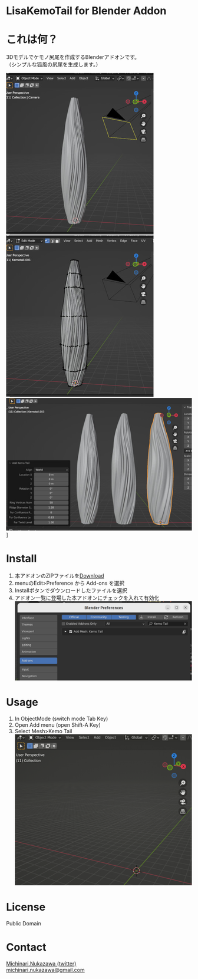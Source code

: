 LisaKemoTail for Blender Addon
====  

# これは何？  
3Dモデルでケモノ尻尾を作成するBlenderアドオンです。  
（シンプルな狐風の尻尾を生成します。）  

![](docs/KemoTailObject.jpg)  
![](docs/KemoTailVertices.jpg)  
![](docs/KemoTailObjectExamples.jpg)]

# Install  
1. 本アドオンのZIPファイルを[Download](https://github.com/MichinariNukazawa/LisaKemoTailForBlenderAddon/releases/download/main/LisaKemoTailForBlenderAddon.zip)  
2. menuのEdit>Preference から Add-ons を選択  
3. Installボタンでダウンロードしたファイルを選択  
4. アドオン一覧に登場した本アドオンにチェックを入れて有効化  
![](docs/Installed.png)  

# Usage  
1. In ObjectMode (switch mode Tab Key)  
2. Open Add menu (open Shift-A Key)  
3. Select Mesh>Kemo Tail  
![](docs/NewKemoTailMesh.gif)  

# License  
Public Domain  

# Contact  
[Michinari.Nukazawa (twitter)][twitter]    
[michinari.nukazawa@gmail.com][mailto]  

[ghpages_index_SigNaGhostScripter]: http://michinarinukazawa.github.io/SigNaGhostScripterFont/html/
[blog_article]: http://blog.michinari-nukazawa.com/
[twitter]: http://blog.michinari-nukazawa.com/
[mailto]: mailto:michinari.nukazawa@gmail.com
[daisy_bell_pixiv_booth]: https://daisy-bell.booth.pm/
[daisy_bell_sourceforge]: https://sourceforge.jp/projects/daisybell-fonts/releases/

